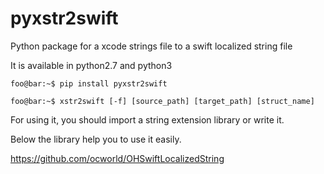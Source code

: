 # pyxstr2swift
Python package for a xcode strings file to a swift localized string file

It is available in python2.7 and python3

```console
foo@bar:~$ pip install pyxstr2swift
```

```console
foo@bar:~$ xstr2swift [-f] [source_path] [target_path] [struct_name]
```

For using it, you should import a string extension library or write it.

Below the library help you to use it easily.

https://github.com/ocworld/OHSwiftLocalizedString
